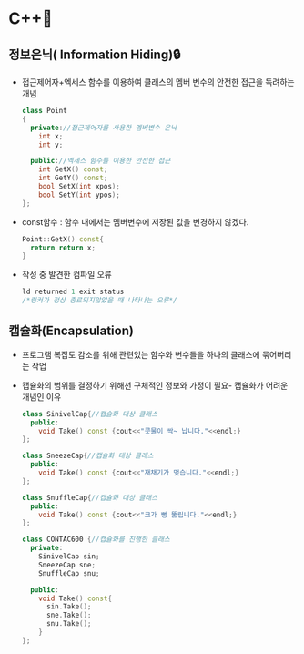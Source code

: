 # C++📜

## 정보은닉( Information Hiding)🔒

- 접근제어자+엑세스 함수를 이용하여 클래스의 멤버 변수의 안전한 접근을 독려하는 개념

  ```c++
  class Point
  {
    private://접근제어자를 사용한 멤버변수 은닉
      int x;
      int y;

    public://엑세스 함수를 이용한 안전한 접근
      int GetX() const;
      int GetY() const;
      bool SetX(int xpos);
      bool SetY(int ypos);
  };
  ```

- const함수 : 함수 내에서는 멤버변수에 저장된 값을 변경하지 않겠다.

  ```cpp
  Point::GetX() const{
    return return x;
  }
  ```

- 작성 중 발견한 컴파일 오류
  ```cpp
  ld returned 1 exit status
  /*링커가 정상 종료되지않았을 때 나타나는 오류*/
  ```

## 캡슐화(Encapsulation)

- 프로그램 복잡도 감소를 위해 관련있는 함수와 변수들을 하나의 클래스에 묶어버리는 작업

- 캡슐화의 범위를 결정하기 위해선 구체적인 정보와 가정이 필요- 캡슐화가 어려운 개념인 이유

  ```cpp
  class SinivelCap{//캡슐화 대상 클래스
    public:
      void Take() const {cout<<"콧물이 싹~ 납니다."<<endl;}
  };

  class SneezeCap{//캡슐화 대상 클래스
    public:
      void Take() const {cout<<"재채기가 멎습니다."<<endl;}
  };

  class SnuffleCap{//캡슐화 대상 클래스
    public:
      void Take() const {cout<<"코가 뻥 뚫립니다."<<endl;}
  };

  class CONTAC600 {//캡슐화를 진행한 클래스
    private:
      SinivelCap sin;
      SneezeCap sne;
      SnuffleCap snu;

    public:
      void Take() const{
        sin.Take();
        sne.Take();
        snu.Take();
      }
  };
  ```

